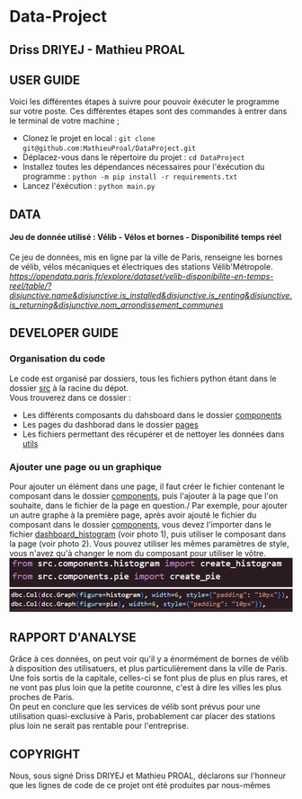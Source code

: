 # Data-Project
## Driss DRIYEJ - Mathieu PROAL

## USER GUIDE
Voici les différentes étapes à suivre pour pouvoir éxécuter le programme sur votre poste. Ces différentes étapes sont des commandes à entrer dans le terminal de votre machine ;
- Clonez le projet en local :
`git clone git@github.com:MathieuProal/DataProject.git`
- Déplacez-vous dans le répertoire du projet :
`cd DataProject`
- Installez toutes les dépendances nécessaires pour l'éxécution du programme :
`python -m pip install -r requirements.txt`
- Lancez l'éxécution :
`python main.py`

## DATA
#### Jeu de donnée utilisé : **Vélib - Vélos et bornes - Disponibilité temps réel**
Ce jeu de données, mis en ligne par la ville de Paris, renseigne les bornes de vélib, vélos mécaniques et électriques des stations Vélib'Métropole.\
*https://opendata.paris.fr/explore/dataset/velib-disponibilite-en-temps-reel/table/?disjunctive.name&disjunctive.is_installed&disjunctive.is_renting&disjunctive.is_returning&disjunctive.nom_arrondissement_communes*


## DEVELOPER GUIDE
### Organisation du code
Le code est organisé par dossiers, tous les fichiers python étant dans le dossier [src](src/) à la racine du dépot.\
Vous trouverez dans ce dossier :
- Les différents composants du dahsboard dans le dossier [components](src/components/)
- Les pages du dashborad dans le dossier [pages](src/pages/)
- Les fichiers permettant des récupérer et de nettoyer les données dans [utils](src/utils/)

### Ajouter une page ou un graphique
Pour ajouter un élément dans une page, il faut créer le fichier contenant le composant dans le dossier [components](src\components), puis l'ajouter à la page que l'on souhaite, dans le fichier de la page en question./
Par exemple, pour ajouter un autre graphe à la première page, après avoir ajouté le fichier du composant dans le dossier [components](src/components/), vous devez l'importer dans le fichier [dashboard_histogram](src\pages\dashboard_histogram.py) (voir photo 1), puis utiliser le composant dans la page (voir photo 2). Vous pouvez utiliser les mêmes paramètres de style, vous n'avez qu'à changer le nom du composant pour utiliser le vôtre.\
![Ajouter l'import](images/imports.PNG)\
![Ajouter le composant](images/utilisation.PNG)


## RAPPORT D'ANALYSE
Grâce à ces données, on peut voir qu'il y a énormément de bornes de vélib à disposition des utilisatuers, et plus particulièrement dans la ville de Paris.\
Une fois sortis de la capitale, celles-ci se font plus de plus en plus rares, et ne vont pas plus loin que la petite couronne, c'est à dire les villes les plus proches de Paris.\
On peut en conclure que les services de vélib sont prévus pour une utilisation quasi-exclusive à Paris, probablement car placer des stations plus loin ne serait pas rentable pour l'entreprise.

## COPYRIGHT
Nous, sous signé Driss DRIYEJ et Mathieu PROAL, déclarons sur l'honneur que les lignes de code de ce projet ont été produites par nous-mêmes
